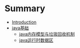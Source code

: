 # Summary

* [Introduction](README.md)
* [java基础](./ch1-java/java基础.md)
	* [java内存模型与垃圾回收机制](./ch1-java/java内存模型.md)
	* [java运行时数据区](./ch1-java/java运行时数据区.md)



